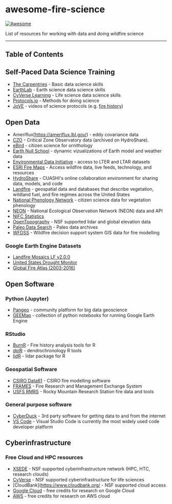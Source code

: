 # awesome-fire-science
[![Awesome](https://cdn.rawgit.com/sindresorhus/awesome/d7305f38d29fed78fa85652e3a63e154dd8e8829/media/badge.svg)](https://github.com/sindresorhus/awesome)

List of resources for working with data and doing wildfire science 

****

## Table of Contents

## Self-Paced Data Science Training
   
   * [The Carpentries](https://carpentries.org/) - Basic data science skills
   * [EarthLab](https://www.earthdatascience.org/) - Earth science data science skills 
   * [CyVerse Learning](https://learning.cyverse.org) - Life science data science skills
   * [Protocols.io](https://www.protocols.io/) - Methods for doing science
   * [JoVE](https://www.jove.com/) - videos of science protocols (e.g. [fire history](https://www.jove.com/t/61698/using-tree-rings-to-reconstruct-fire-history-information-from))

## Open Data

   * Ameriflux[https://ameriflux.lbl.gov/) - eddy covariance data
   * [CZO](https://czo-archive.criticalzone.org/national/data/) - Critical Zone Observatory data (archived on HydroShare).
   * [eBird](https://ebird.org/science/use-ebird-data) - citizen science for ornithology
   * [Earth Null School](https://earth.nullschool.net/) - dynamic vizualizations of Earth model and weather data
   * [Environmental Data Initiative](https://environmentaldatainitiative.org/) - access to LTER and LTAR datasets
   * [ESRI Fire Maps](https://www.esri.com/en-us/disaster-response/disasters/wildfires) - Access wildfire data, live feeds, technology, and resources
   * [HydroShare](https://www.hydroshare.org/) - CUASHI's online collaboration environment for sharing data, models, and code
   * [Landfire](https://landfire.gov/version_alerts.php) -  geospatial data and databases that describe vegetation, wildland fuel, and fire regimes across the United States
   * [National Phenology Network](https://www.usanpn.org/usa-national-phenology-network) - citizen science data for vegetation phenology
   * [NEON](https://www.neonscience.org/data-samples) - National Ecological Observation Network (NEON) data and API
   * [NIFC Statistics](https://www.nifc.gov/fire-information/statistics)
   * [OpenTopography](https://opentopography.org/) - NSF supported lidar and global elevation data 
   * [Paleo Data Search](https://www.ncdc.noaa.gov/paleo-search/) - Paleo data archives 
   * [WFDSS](https://wfdss.usgs.gov/wfdss/WFDSS_Data.shtml) - Wildfire decision support system GIS data for fire modelling

### Google Earth Engine Datasets

   * [Landfire Mosaics LF v2.0.0](https://samapriya.github.io/awesome-gee-community-datasets/projects/landfire/)
   * [United States Drought Monitor](https://samapriya.github.io/awesome-gee-community-datasets/projects/usdm/)
   * [Global Fire Atlas (2003-2016)](https://samapriya.github.io/awesome-gee-community-datasets/projects/gfa/)

## Open Software

### Python (Jupyter)
 
   * [Pangeo](https://pangeo.io/) - community platform for big data geoscience
   * [GEEMap](https://geemap.org/) - collection of python notebooks for running Google Earth Engine

### RStudio
   
   * [BurnR](https://github.com/ltrr-arizona-edu/burnr) - Fire history analysis tools for R
   * [dplR](https://github.com/AndyBunn/dplR) - dendrochronology R tools
   * [lidR](https://jean-romain.github.io/lidRbook/) - lidar package for R

### Geospatial Software

   * [CSIRO Data61](https://data61.csiro.au/en/Our-Research/Our-Work/Safety-and-Security/Disaster-Management/) - CSIRO fire modelling software
   * [FRAMES](https://www.frames.gov/) - Fire Research and Management Exchange System
   * [USFS RMRS](https://www.fs.usda.gov/rmrs/wildland-fire-management-research-development-application-program) - Rocky Mountain Research Station fire data and tools

### General purpose software
   
   * [CyberDuck](https://cyberduck.io) - 3rd party software for getting data to and from the internet
   * [VS Code](https://code.visualstudio.com/) - Visual Studio Code is currently the most widely used code developer platform 

## Cyberinfrastructure

### Free Cloud and HPC resources

   * [XSEDE](https://portal.xsede.org/) - NSF supported cyberinfrastructure network (HPC, HTC, research clouds)
   * [CyVerse](https://cyverse.org) - NSF supported cyberinfrastructure for life sciences
   * [CloudBank](https://www.cloudbank.org/ - NSF supported cloud access
   * [Google Cloud](https://edu.google.com/programs/credits/research/?modal_active=none) - free credits for research on Google Cloud
   * [AWS](https://aws.amazon.com/government-education/research-and-technical-computing/cloud-credit-for-research/) - free credits for research on AWS cloud
